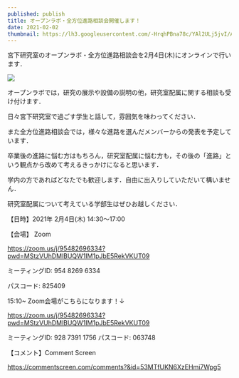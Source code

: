 ```yaml
---
published: publish
title: オープンラボ・全方位進路相談会開催します！
date: 2021-02-02
thumbnail: https://lh3.googleusercontent.com/-HrqhPBna78c/YAl2ULj5jvI/AAAAAAAAUgk/g9LHahpSEX07nTTkafKnupva3TITJA7SACLcBGAsYHQ/2020%25E5%25B9%25B4%25E5%25BA%25A6%25E9%259B%2586%25E5%2590%2588%25E5%2586%2599%25E7%259C%259F.png
---
```

宮下研究室のオープンラボ・全方位進路相談会を2月4日(木)にオンラインで行います．

![](https://lh3.googleusercontent.com/-tC5LuceBeRc/YBjMzJvcyjI/AAAAAAAAUhM/dy2CPOlLXWgzIUBTZckv1MuCuRX_xfHPwCLcBGAsYHQ/zenhoui.png)

オープンラボでは，研究の展示や設備の説明の他，研究室配属に関する相談も受け付けます．

日々宮下研究室で過ごす学生と話して，雰囲気を味わってください．

また全方位進路相談会では，様々な進路を選んだメンバーからの発表を予定しています．

卒業後の進路に悩む方はもちろん，研究室配属に悩む方も，その後の「進路」という観点から改めて考えるきっかけになると思います．

学内の方であればどなたでも歓迎します．自由に出入りしていただいて構いません．

研究室配属について考えている学部生はぜひお越しください．

【日時】2021年 2月4日(木) 14:30〜17:00

【会場】 Zoom

<https://zoom.us/j/95482696334?pwd=MStzVUhDMlBUQW1IM1pJbE5RekVKUT09>

ミーティングID: 954 8269 6334

パスコード: 825409



15:10~ Zoom会場がこちらになります！↓

<https://zoom.us/j/95482696334?pwd=MStzVUhDMlBUQW1IM1pJbE5RekVKUT09>

ミーティングID: 928 7391 1756
パスコード: 063748



【コメント】Comment Screen

https://commentscreen.com/comments?&id=53MTfUKN6XzEHmi7Wpg5